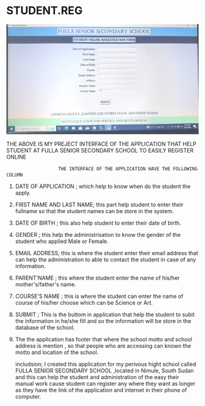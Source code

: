 # STUDENT.REG

![screenshot](https://github.com/Lagu2/STUDENT.REG/blob/main/WhatsApp%20Image%202024-04-22%20at%2009.23.14_23d955cb.jpg)

THE ABOVE IS MY PREJECT INTERFACE OF THE APPLICATION THAT HELP STUDENT AT FULLA SENIOR SECONDARY SCHOOL TO EASILY  REGISTER ONLINE

                       THE INTERFACE OF THE APPLICATION HAVE THE FOLLOWING COLUMN
                       
1. DATE OF APPLICATION ; which help to know when do the student the apply.
2. FIRST NAME AND LAST NAME; this part help student to enter their fullname so that the student names can be store in the system.
3. DATE OF BIRTH ; this also help student to enter their date of birth.
4. GENDER ; this help the administrisation to know the gender of the student who applied Male or Female.
5. EMAIL ADDRESS; this is where the student enter their email address that can help the administration to able to contact the student in case of any information.
6. PARENT'NAME ; this where the student enter the name of his/her mother's/father's name.
7. COURSE'S NAME ; this is where the student can enter the name of course of his/her choose which can be Science or Art.
8. SUBMIT ; This is the buttom in application that help the student to subit the information in he/she fill and so the information will be store in the database of the school.
9. The the application has footer that where the school motto and school address is mention , so that people who are accessing can known the motto and location of the school.

     includsion; I created this application for my perivous hight school called FULLA SENIOR SECONDARY SCHOOL ,located in Nimule, South Sudan and this can help the student and administration of the easy their manual work cause student can register any where they want as longer as they have the link of the application and internet in their phone of computer. 
